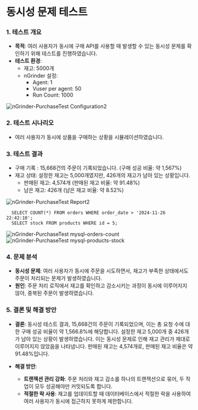 # 동시성 문제 테스트

### 1. 테스트 개요
  - **목적**: 여러 사용자가 동시에 구매 API를 사용할 때 발생할 수 있는 동시성 문제를 확인하기 위해 테스트를 진행하였습니다.
  - **테스트 환경**:     
      - 재고: 5000개
      - nGrinder 설정:
          - Agent: 1
          - Vuser per agent: 50
          - Run Count: 1000
       
![nGrinder-PurchaseTest Configuration2](https://github.com/user-attachments/assets/da025ccf-27f9-4c5a-8d96-0ddeba3b4887)

### 2. 테스트 시나리오
  - 여러 사용자가 동시에 상품을 구매하는 상황을 시뮬레이션하였습니다.

### 3. 테스트 결과
  - 구매 기록 : 15,668건의 주문이 기록되었습니다. (구매 성공 비율: 약 1,567%)
  - 재고 상태:  설정한 재고는 5,000개였지만, 426개의 재고가 남아 있는 상황입니다.
      - 판매된 재고: 4,574개 (판매된 재고 비율: 약 91.48%)
      - 남은 재고: 426개 (남은 재고 비율: 약 8.52%)

![nGrinder-PurchaseTest Report2](https://github.com/user-attachments/assets/cb949315-5ad4-4f6d-b969-a257e3fc87ea)

```mysql
  SELECT COUNT(*) FROM orders WHERE order_date > '2024-11-26 22:42:10';
  SELECT stock FROM products WHERE id = 5;
```
![nGrinder-PurchaseTest mysql-orders-count](https://github.com/user-attachments/assets/66f6d7f0-7399-4b45-94c9-fc32ad228ae7)
![nGrinder-PurchaseTest mysql-products-stock](https://github.com/user-attachments/assets/bdec0dc2-710e-48fa-9b95-45be0dd976e9)

### 4. 문제 분석
  - **동시성 문제**: 여러 사용자가 동시에 주문을 시도하면서, 재고가 부족한 상태에서도 주문이 처리되는 문제가 발생하였습니다.
  - **원인**: 주문 처리 로직에서 재고를 확인하고 감소시키는 과정이 동시에 이루어지지 않아, 중복된 주문이 발생하였습니다.

### 5. 결론 및 해결 방안
  -  **결론**: 동시성 테스트 결과, 15,668건의 주문이 기록되었으며, 이는 총 요청 수에 대한 구매 성공 비율이 약 1,566.8%에 해당합니다.
설정한 재고 5,000개 중 426개가 남아 있는 상황이 발생하였습니다.
이는 동시성 문제로 인해 재고 관리가 제대로 이루어지지 않았음을 나타냅니다.
판매된 재고는 4,574개로, 판매된 재고 비율은 약 91.48%입니다.

  -  **해결 방안**:
      - **트랜젝션 관리 강화**: 주문 처리와 재고 감소를 하나의 트랜잭션으로 묶어, 두 작업이 모두 성공해야만 커밋되도록 합니다.
      - **적절한 락 사용**: 재고를 업데이트할 때 데이터베이스에서 적절한 락을 사용하여 여러 사용자가 동시에 접근하지 못하게 제한합니다.
